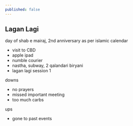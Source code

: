```yaml
---
published: false
---
```

## Lagan Lagi


day of shab e mairaj, 2nd anniversary as per islamic calendar

- visit to CBD   
- apple ipad    
- numble courier   
- nastha, subway, 2 qalandari biryani
- lagan lagi session 1


downs
- no prayers
- missed important meeting
- too much carbs


ups
- gone to past events